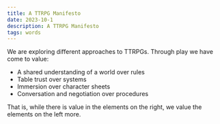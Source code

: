 ```yaml
---
title: A TTRPG Manifesto
date: 2023-10-1
description: A TTRPG Manifesto
tags: words
---
```


We are exploring different approaches to TTRPGs. Through play we have come to value:

- A shared understanding of a world over rules
- Table trust over systems
- Immersion over character sheets
- Conversation and negotiation over procedures

That is, while there is value in the elements on the right, we value the elements on the left more.
